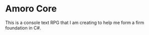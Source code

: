 # Amoro Core
This is a console text RPG that I am creating to help me form a firm foundation in C#.
